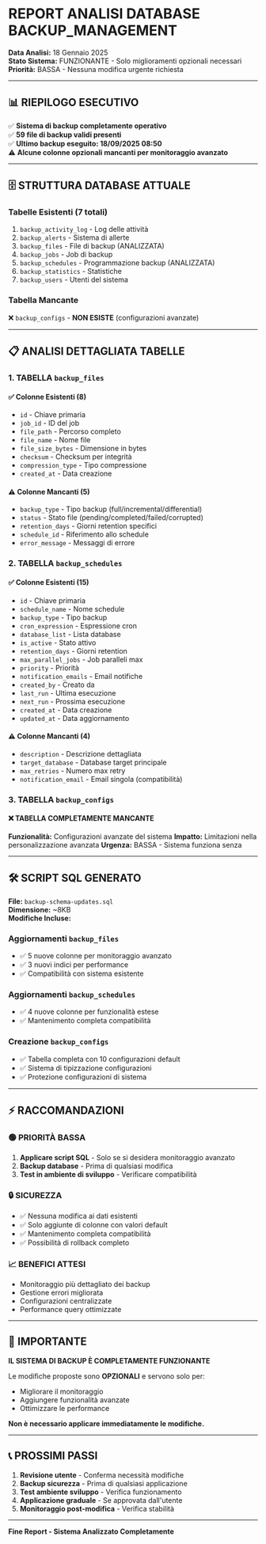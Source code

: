 # REPORT ANALISI DATABASE BACKUP_MANAGEMENT

**Data Analisi:** 18 Gennaio 2025  
**Stato Sistema:** FUNZIONANTE - Solo miglioramenti opzionali necessari  
**Priorità:** BASSA - Nessuna modifica urgente richiesta

---

## 📊 RIEPILOGO ESECUTIVO

✅ **Sistema di backup completamente operativo**  
✅ **59 file di backup validi presenti**  
✅ **Ultimo backup eseguito: 18/09/2025 08:50**  
⚠️ **Alcune colonne opzionali mancanti per monitoraggio avanzato**

---

## 🗄️ STRUTTURA DATABASE ATTUALE

### Tabelle Esistenti (7 totali)
1. `backup_activity_log` - Log delle attività
2. `backup_alerts` - Sistema di allerte
3. `backup_files` - File di backup (ANALIZZATA)
4. `backup_jobs` - Job di backup
5. `backup_schedules` - Programmazione backup (ANALIZZATA)
6. `backup_statistics` - Statistiche
7. `backup_users` - Utenti del sistema

### Tabella Mancante
❌ `backup_configs` - **NON ESISTE** (configurazioni avanzate)

---

## 📋 ANALISI DETTAGLIATA TABELLE

### 1. TABELLA `backup_files`

#### ✅ Colonne Esistenti (8)
- `id` - Chiave primaria
- `job_id` - ID del job
- `file_path` - Percorso completo
- `file_name` - Nome file
- `file_size_bytes` - Dimensione in bytes
- `checksum` - Checksum per integrità
- `compression_type` - Tipo compressione
- `created_at` - Data creazione

#### ⚠️ Colonne Mancanti (5)
- `backup_type` - Tipo backup (full/incremental/differential)
- `status` - Stato file (pending/completed/failed/corrupted)
- `retention_days` - Giorni retention specifici
- `schedule_id` - Riferimento allo schedule
- `error_message` - Messaggi di errore

### 2. TABELLA `backup_schedules`

#### ✅ Colonne Esistenti (15)
- `id` - Chiave primaria
- `schedule_name` - Nome schedule
- `backup_type` - Tipo backup
- `cron_expression` - Espressione cron
- `database_list` - Lista database
- `is_active` - Stato attivo
- `retention_days` - Giorni retention
- `max_parallel_jobs` - Job paralleli max
- `priority` - Priorità
- `notification_emails` - Email notifiche
- `created_by` - Creato da
- `last_run` - Ultima esecuzione
- `next_run` - Prossima esecuzione
- `created_at` - Data creazione
- `updated_at` - Data aggiornamento

#### ⚠️ Colonne Mancanti (4)
- `description` - Descrizione dettagliata
- `target_database` - Database target principale
- `max_retries` - Numero max retry
- `notification_email` - Email singola (compatibilità)

### 3. TABELLA `backup_configs`

#### ❌ TABELLA COMPLETAMENTE MANCANTE
**Funzionalità:** Configurazioni avanzate del sistema
**Impatto:** Limitazioni nella personalizzazione avanzata
**Urgenza:** BASSA - Sistema funziona senza

---

## 🛠️ SCRIPT SQL GENERATO

**File:** `backup-schema-updates.sql`  
**Dimensione:** ~8KB  
**Modifiche Incluse:**

### Aggiornamenti `backup_files`
- ✅ 5 nuove colonne per monitoraggio avanzato
- ✅ 3 nuovi indici per performance
- ✅ Compatibilità con sistema esistente

### Aggiornamenti `backup_schedules`
- ✅ 4 nuove colonne per funzionalità estese
- ✅ Mantenimento completa compatibilità

### Creazione `backup_configs`
- ✅ Tabella completa con 10 configurazioni default
- ✅ Sistema di tipizzazione configurazioni
- ✅ Protezione configurazioni di sistema

---

## ⚡ RACCOMANDAZIONI

### 🟢 PRIORITÀ BASSA
1. **Applicare script SQL** - Solo se si desidera monitoraggio avanzato
2. **Backup database** - Prima di qualsiasi modifica
3. **Test in ambiente di sviluppo** - Verificare compatibilità

### 🔒 SICUREZZA
- ✅ Nessuna modifica ai dati esistenti
- ✅ Solo aggiunte di colonne con valori default
- ✅ Mantenimento completa compatibilità
- ✅ Possibilità di rollback completo

### 📈 BENEFICI ATTESI
- Monitoraggio più dettagliato dei backup
- Gestione errori migliorata
- Configurazioni centralizzate
- Performance query ottimizzate

---

## 🚨 IMPORTANTE

**IL SISTEMA DI BACKUP È COMPLETAMENTE FUNZIONANTE**

Le modifiche proposte sono **OPZIONALI** e servono solo per:
- Migliorare il monitoraggio
- Aggiungere funzionalità avanzate
- Ottimizzare le performance

**Non è necessario applicare immediatamente le modifiche.**

---

## 📞 PROSSIMI PASSI

1. **Revisione utente** - Conferma necessità modifiche
2. **Backup sicurezza** - Prima di qualsiasi applicazione
3. **Test ambiente sviluppo** - Verifica funzionamento
4. **Applicazione graduale** - Se approvata dall'utente
5. **Monitoraggio post-modifica** - Verifica stabilità

---

**Fine Report - Sistema Analizzato Completamente**